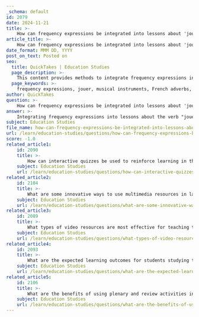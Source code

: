 ```yaml
---
_schema: default
id: 2079
date: 2024-11-21
title: >-
    How can frequency expressions be integrated into lessons about 'jouer' with musical instruments?
article_title: >-
    How can frequency expressions be integrated into lessons about 'jouer' with musical instruments?
date_format: MMM DD, YYYY
post_on_text: Posted on
seo:
  title: QuickTakes | Education Studies
  page_description: >-
    This content provides methods to integrate frequency expressions into French lessons using the verb 'jouer' and musical instruments, enhancing vocabulary and student engagement.
  page_keywords: >-
    frequency expressions, jouer, musical instruments, French adverbs, language lessons, vocabulary, educational activities, role-play, multimedia resources, student engagement
author: QuickTakes
question: >-
    How can frequency expressions be integrated into lessons about 'jouer' with musical instruments?
answer: >-
    Integrating frequency expressions into lessons about the verb "jouer" with musical instruments can enhance students' understanding of how often they engage in musical activities. Here’s how you can effectively incorporate these elements into your lessons:\n\n1. **Introduction to Frequency Expressions**: Begin by introducing common adverbs of frequency in French, such as "toujours" (always), "souvent" (often), "parfois" (sometimes), and "jamais" (never). Provide examples of how these adverbs can be used in sentences related to playing musical instruments. For instance:\n   - "Je joue du piano tous les jours." (I play the piano every day.)\n   - "Elle ne joue jamais de la guitare." (She never plays the guitar.)\n\n2. **Using Multi-word Expressions**: In addition to single adverbs, introduce multi-word expressions of frequency, such as "une fois par semaine" (once a week) or "deux fois par mois" (twice a month). This allows for more nuanced discussions about musical practice. For example:\n   - "Il joue de la batterie une fois par semaine." (He plays the drums once a week.)\n\n3. **Practical Exercises**: Create exercises where students must fill in the blanks with appropriate frequency expressions. For example:\n   - "Nous ______ (souvent) jouons du violon." (We often play the violin.)\n   - "Ils ______ (jamais) jouent de la flûte." (They never play the flute.)\n\n4. **Role-Playing Activities**: Encourage students to engage in role-playing scenarios where they discuss their musical habits. For instance, they could interview each other about how often they practice their instruments using frequency expressions. This can be structured as a survey activity where students ask questions like:\n   - "À quelle fréquence joues-tu de ton instrument?" (How often do you play your instrument?)\n\n5. **Multimedia Resources**: Utilize multimedia resources such as videos or songs that incorporate frequency expressions. After watching or listening, have students identify and discuss the frequency of actions mentioned in the content. This can reinforce their understanding in a fun and engaging way.\n\n6. **Learning Outcomes**: By the end of the lesson, students should be able to accurately use frequency expressions in sentences about playing musical instruments, enhancing both their vocabulary and their ability to express regular activities in French.\n\nBy integrating frequency expressions into lessons about "jouer" with musical instruments, you not only teach students about the verb and its usage but also enrich their language skills and engagement with the material.
subject: Education Studies
file_name: how-can-frequency-expressions-be-integrated-into-lessons-about-jouer-with-musical-instruments.md
url: /learn/education-studies/questions/how-can-frequency-expressions-be-integrated-into-lessons-about-jouer-with-musical-instruments
score: -1.0
related_article1:
    id: 2090
    title: >-
        How can interactive quizzes be used to reinforce learning in these areas?
    subject: Education Studies
    url: /learn/education-studies/questions/how-can-interactive-quizzes-be-used-to-reinforce-learning-in-these-areas
related_article2:
    id: 2104
    title: >-
        What are some innovative ways to use multimedia resources in language learning?
    subject: Education Studies
    url: /learn/education-studies/questions/what-are-some-innovative-ways-to-use-multimedia-resources-in-language-learning
related_article3:
    id: 2089
    title: >-
        What types of video resources are most effective for teaching these topics?
    subject: Education Studies
    url: /learn/education-studies/questions/what-types-of-video-resources-are-most-effective-for-teaching-these-topics
related_article4:
    id: 2093
    title: >-
        What are the expected learning outcomes for students studying these topics?
    subject: Education Studies
    url: /learn/education-studies/questions/what-are-the-expected-learning-outcomes-for-students-studying-these-topics
related_article5:
    id: 2106
    title: >-
        What are the benefits of using plenary and review activities in language learning?
    subject: Education Studies
    url: /learn/education-studies/questions/what-are-the-benefits-of-using-plenary-and-review-activities-in-language-learning
---
```


&nbsp;